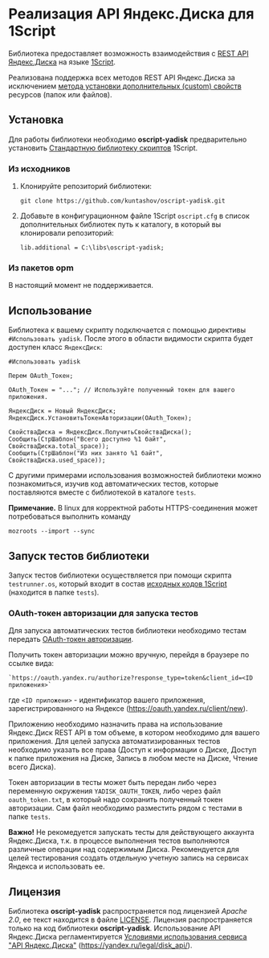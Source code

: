 # Реализация API Яндекс.Диска для 1Script

Библиотека предоставляет возможность взаимодействия с [REST API Яндекс.Диска](https://tech.yandex.ru/disk/rest/) на языке [1Script](http://oscript.io).

Реализована поддержка всех методов REST API Яндекс.Диска за исключением [метода установки дополнительных (custom) свойств](https://tech.yandex.ru/disk/api/reference/meta-add-docpage/) ресурсов (папок или файлов).

## Установка

Для работы библиотеки необходимо **oscript-yadisk** предварительно установить [Стандартную библиотеку скриптов](http://oscript.io/library) 1Script.

### Из исходников

1. Клонируйте репозиторий библиотеки:

    ```
    git clone https://github.com/kuntashov/oscript-yadisk.git
    ```

2. Добавьте в конфигурационном файле 1Script `oscript.cfg` в список дополнительных библиотек путь к каталогу, в который вы клонировали репозиторий:

    ```
    lib.additional = C:\libs\oscript-yadisk;
    ```

### Из пакетов opm

В настоящий момент не поддерживается.

## Использование

Библиотека к вашему скрипту подключается с помощью директивы `#Использовать yadisk`. После этого в области видимости скрипта будет доступен класс `ЯндексДиск`:

    #Использовать yadisk

    Перем OAuth_Токен;

    OAuth_Токен = "..."; // Используйте полученный токен для вашего приложения.

    ЯндексДиск = Новый ЯндексДиск;
    ЯндексДиск.УстановитьТокенАвторизации(OAuth_Токен);

    СвойстваДиска = ЯндексДиск.ПолучитьСвойстваДиска();
    Сообщить(СтрШаблон("Всего доступно %1 байт", СвойстваДиска.total_space));
    Сообщить(СтрШаблон("Из них занято %1 байт", СвойстваДиска.used_space));

С другими примерами использования возможностей библиотеки можно познакомиться, изучив код автоматических тестов, которые поставляются вместе с библиотекой в каталоге `tests`.

**Примечание.** В linux для корректной работы HTTPS-соединения может потребоваться выполнить команду 

    mozroots --import --sync

## Запуск тестов библиотеки

Запуск тестов библиотеки осуществляется при помощи скрипта `testrunner.os`, который входит в состав [исходных кодов 1Script](https://bitbucket.org/EvilBeaver/1script/src/) (находится в папке `tests`).

### OAuth-токен авторизации для запуска тестов

Для запуска автоматических тестов библиотеки необходимо тестам передать [OAuth-токен авторизации](https://tech.yandex.ru/oauth/).

Получить токен авторизации можно вручную, перейдя в браузере по ссылке вида:

    `https://oauth.yandex.ru/authorize?response_type=token&client_id=<ID приложения>`

где `<ID приложени>` - идентификатор вашего приложения, зарегистрированного на Яндексе (https://oauth.yandex.ru/client/new).

Приложению необходимо назначить права на использование Яндекс.Диск REST API в том объеме, в котором необходимо для вашего приложения. Для целей запуска автоматизированных тестов необходимо указать все права (Доступ к информации о Диске, Доступ к папке приложения на Диске, Запись в любом месте на Диске, Чтение всего Диска).

Токен авторизации в тесты может быть передан либо через переменную окружения `YADISK_OAUTH_TOKEN`, либо через файл `oauth_token.txt`, в который надо сохранить полученный токен авторизации. Сам файл необходимо разместить рядом с тестами в папке `tests`.

**Важно!** Не рекомедуется запускать тесты для действующего аккаунта Яндекс.Диска, т.к. в процессе выполнения тестов выполняются различные операции над содержимым Диска. Рекомендуется для целей тестирования создать отдельную учетную запись на сервисах Яндекса и использовать ее.

## Лицензия

Библиотека **oscript-yadisk** распространяется под лицензией *Apache 2.0*, ее текст находится в файле [LICENSE](LICENSE). Лицензия распространяется только на код библиотеки **oscript-yadisk**. Использование API Яндекс.Диска регламентируется [Условиями использования сервиса "API Яндекс.Диска"](https://yandex.ru/legal/disk_api/) (https://yandex.ru/legal/disk_api/).